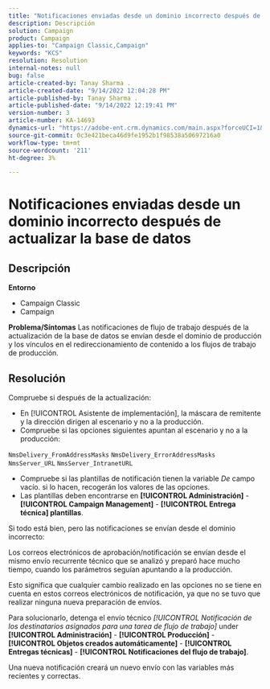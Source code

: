 ```yaml
---
title: "Notificaciones enviadas desde un dominio incorrecto después de actualizar la base de datos"
description: Descripción
solution: Campaign
product: Campaign
applies-to: "Campaign Classic,Campaign"
keywords: "KCS"
resolution: Resolution
internal-notes: null
bug: false
article-created-by: Tanay Sharma .
article-created-date: "9/14/2022 12:04:28 PM"
article-published-by: Tanay Sharma .
article-published-date: "9/14/2022 12:19:41 PM"
version-number: 3
article-number: KA-14693
dynamics-url: "https://adobe-ent.crm.dynamics.com/main.aspx?forceUCI=1&pagetype=entityrecord&etn=knowledgearticle&id=a95eeb5e-2534-ed11-9db1-002248086735"
source-git-commit: 0c3e421beca46d9fe1952b1f98538a50697216a0
workflow-type: tm+mt
source-wordcount: '211'
ht-degree: 3%

---
```


# Notificaciones enviadas desde un dominio incorrecto después de actualizar la base de datos

## Descripción

<b>Entorno</b>
- Campaign Classic
- Campaign



<b>Problema/Síntomas</b>
Las notificaciones de flujo de trabajo después de la actualización de la base de datos se envían desde el dominio de producción y los vínculos en el redireccionamiento de contenido a los flujos de trabajo de producción.


## Resolución


Compruebe si después de la actualización:

- En [!UICONTROL Asistente de implementación], la máscara de remitente y la dirección dirigen al escenario y no a la producción.
- Compruebe si las opciones siguientes apuntan al escenario y no a la producción:


`NmsDelivery_FromAddressMasks`
`NmsDelivery_ErrorAddressMasks`
`NmsServer_URL`
`NmsServer_IntranetURL`



- Compruebe si las plantillas de notificación tienen la variable *De* campo vacío. si lo hacen, recogerán los valores de las opciones.
- Las plantillas deben encontrarse en <b>[!UICONTROL Administración]</b> - <b>[!UICONTROL Campaign Management]</b> - <b>[!UICONTROL Entrega técnica] plantillas</b>.




Si todo está bien, pero las notificaciones se envían desde el dominio incorrecto:

Los correos electrónicos de aprobación/notificación se envían desde el mismo envío recurrente técnico que se analizó y preparó hace mucho tiempo, cuando los parámetros seguían apuntando a la producción.

Esto significa que cualquier cambio realizado en las opciones no se tiene en cuenta en estos correos electrónicos de notificación, ya que no se tuvo que realizar ninguna nueva preparación de envíos.

Para solucionarlo, detenga el envío técnico *[!UICONTROL Notificación de los destinatarios asignados para una tarea de flujo de trabajo]* under <b>[!UICONTROL Administración]</b> - <b>[!UICONTROL Producción]</b> - <b>[!UICONTROL Objetos creados automáticamente]</b> - <b>[!UICONTROL Entregas técnicas]</b> - <b>[!UICONTROL Notificaciones del flujo de trabajo]</b>.

Una nueva notificación creará un nuevo envío con las variables más recientes y correctas.


